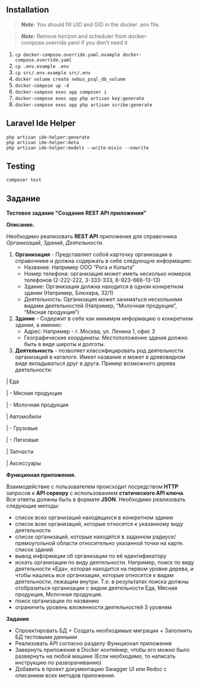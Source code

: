 ## Installation

> ***Note:*** You should fill UID and GID in the docker .env file.

> ***Note:*** Remove horizon and scheduler from docker-compose.override.yaml if you don't need it

1. `cp docker-compose.override.yaml.example docker-compose.override.yaml`
2. `cp .env.example .env`
3. `cp src/.env.example src/.env`
4. `docker volume create nebus_psql_db_volume`
5. `docker-compose up -d`
6. `docker-compose exec app composer i`
7. `docker-compose exec app php artisan key:generate`
8. `docker-compose exec app php artisan scribe:generate`

## Laravel Ide Helper

```
php artisan ide-helper:generate
php artisan ide-helper:meta
php artisan ide-helper:models --write-mixin --nowrite
```

## Testing

```shell
composer test
```

## Задание

**Тестовое задание "Создание REST API приложения"**

**Описание.**

Необходимо реализовать **REST API** приложения для справочника _Организаций_, _Зданий_, _Деятельности_.

1. **Организация** - Представляет собой карточку организации в справочнике и должна содержать в себе следующую информацию:
    - Название: Например ООО “Рога и Копыта”
    - Номер телефона: организация может иметь несколько номеров телефонов (2-222-222, 3-333-333, 8-923-666-13-13)
    - Здание: Организация должна находится в одном конкретном здании (Например, Блюхера, 32/1)
    - Деятельность: Организация может заниматься несколькими видами деятельностей (Например, “Молочная продукция”, “Мясная продукция”)
2. **Здание** - Содержит в себе как минимум информацию о конкретном здании, а именно:
    - Адрес: Например - г. Москва, ул. Ленина 1, офис 3
    - Географические координаты: Местоположение здания должно быть в виде широты и долготы.
3. **Деятельность** - позволяет классифицировать род деятельности организаций в каталоге. Имеет название и может в древовидном виде вкладываться друг в друга. Пример возможного дерева деятельности:

| Еда

| - Мясная продукция

| - Молочная продукция

| Автомобили

| - Грузовые

| - Легковые

| Запчасти

| Аксессуары

**Функционал приложения.**

Взаимодействие с пользователем происходит посредством **HTTP** запросов к **API серверу** с использованием **статического API ключа**. Все ответы должны быть в формате **JSON**. Необходимо реализовать следующие методы:

- список всех организаций находящихся в конкретном здании
- список всех организаций, которые относятся к указанному виду деятельности
- список организаций, которые находятся в заданном радиусе/прямоугольной области относительно указанной точки на карте. список зданий
- вывод информации об организации по её идентификатору
- искать организации по виду деятельности. Например, поиск по виду деятельности «Еда», которая находится на первом уровне дерева, и чтобы нашлись все организации, которые относятся к видам деятельности, лежащим внутри. Т.е. в результатах поиска должны отобразиться организации с видом деятельности Еда, Мясная продукция, Молочная продукция.
- поиск организации по названию
- ограничить уровень вложенности деятельностей 3 уровням

**Задание**

- Спроектировать БД + Создать необходимые миграции + Заполнить БД тестовыми данными
- Реализовать API согласно разделу Функционал приложения
- Завернуть приложения в Docker контейнер, чтобы его можно было развернуть на любой машине (Если необходимо, то написать инструкцию по разворачиванию)
- Добавить в проект документацию Swagger UI или Redoc с описанием всех методов приложения.